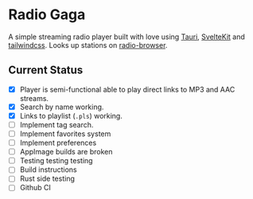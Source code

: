 # Radio Gaga

A simple streaming radio player built with love using [Tauri](https://tauri.app), [SvelteKit](https://kit.svelte.dev) and [tailwindcss](https://tailwindcss.com). Looks up stations on [radio-browser](https://www.radio-browser.info).

## Current Status

- [x] Player is semi-functional able to play direct links to MP3 and AAC streams.
- [x] Search by name working.
- [x] Links to playlist (`.pls`) working.
- [ ] Implement tag search.
- [ ] Implement favorites system
- [ ] Implement preferences
- [ ] AppImage builds are broken
- [ ] Testing testing testing
- [ ] Build instructions
- [ ] Rust side testing
- [ ] Github CI
